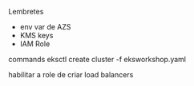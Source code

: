 Lembretes
- env var de AZS
- KMS keys
- IAM Role

commands
eksctl create cluster -f eksworkshop.yaml

habilitar a role de criar load balancers